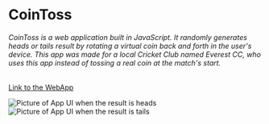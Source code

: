 # **CoinToss**
###### CoinToss is a web application built in JavaScript. It randomly generates heads or tails result by rotating a virtual coin back and forth in the user's device. This app was made for a local Cricket Club named Everest CC, who uses this app instead of tossing a real coin at the match's start. ######


[Link to the WebApp](https://pragatibhandari.github.io/CoinToss/)



![Picture of App UI when the result is heads](headsui.jpg)
![Picture of App UI when the result is tails](tailsui.jpg)